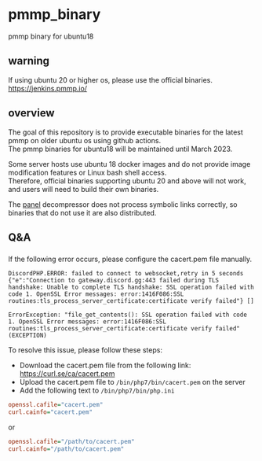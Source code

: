 # pmmp_binary
pmmp binary for ubuntu18
## warning
If using ubuntu 20 or higher os, please use the official binaries.  
https://jenkins.pmmp.io/  

## overview
The goal of this repository is to provide executable binaries for the latest pmmp on older ubuntu os using github actions.  
The pmmp binaries for ubuntu18 will be maintained until March 2023.  
  
Some server hosts use ubuntu 18 docker images and do not provide image modification features or Linux bash shell access.  
Therefore, official binaries supporting ubuntu 20 and above will not work, and users will need to build their own binaries.  

The [panel](https://github.com/pterodactyl/panel) decompressor does not process symbolic links correctly, so binaries that do not use it are also distributed.

## Q&A
### 
If the following error occurs, please configure the cacert.pem file manually.
```
DiscordPHP.ERROR: failed to connect to websocket,retry in 5 seconds
{"e":"Connection to gateway.discord.gg:443 failed during TLS handshake: Unable to complete TLS handshake: SSL operation failed with code 1. OpenSSL Error messages: error:1416F086:SSL routines:tls_process_server_certificate:certificate verify failed"} []
```
```
ErrorException: "file_get_contents(): SSL operation failed with code 1. OpenSSL Error messages: error:1416F086:SSL routines:tls_process_server_certificate:certificate verify failed" (EXCEPTION)
```
To resolve this issue, please follow these steps:

- Download the cacert.pem file from the following link: https://curl.se/ca/cacert.pem
- Upload the cacert.pem file to `/bin/php7/bin/cacert.pem` on the server
- Add the following text to `/bin/php7/bin/php.ini`
```ini
openssl.cafile="cacert.pem"
curl.cainfo="cacert.pem"
```
or 
```ini
openssl.cafile="/path/to/cacert.pem"
curl.cainfo="/path/to/cacert.pem"
```
